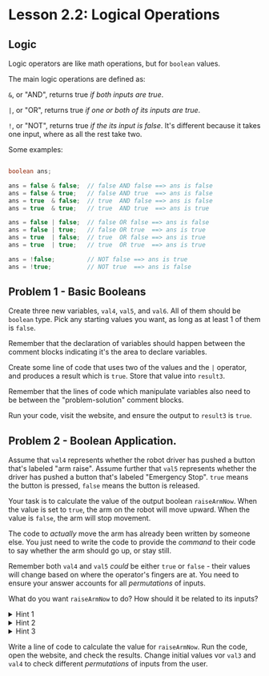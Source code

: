 
# Lesson 2.2: Logical Operations

## Logic

Logic operators are like math operations, but for `boolean` values.

The main logic operations are defined as:

`&`, or "AND", returns true _if both inputs are true_.

`|`, or "OR", returns true _if one or both of its inputs are true_.

`!`, or "NOT", returns true _if the its input is false_. It's different because it takes one input, where as all the rest take two.

Some examples:

```java

boolean ans;

ans = false & false;  // false AND false ==> ans is false    
ans = false & true;   // false AND true  ==> ans is false  
ans = true  & false;  // true  AND false ==> ans is false   
ans = true  & true;   // true  AND true  ==> ans is true  

ans = false | false;  // false OR false ==> ans is false 
ans = false | true;   // false OR true  ==> ans is true 
ans = true  | false;  // true  OR false ==> ans is true 
ans = true  | true;   // true  OR true  ==> ans is true  

ans = !false;         // NOT false ==> ans is true    
ans = !true;          // NOT true  ==> ans is false   

```

## Problem 1 - Basic Booleans

Create three new variables, `val4`, `val5`, and `val6`. All of them should be `boolean` type. Pick any starting values you want, as long as at least 1 of them is `false`.

Remember that the declaration of variables should happen between the comment blocks indicating it's the area to declare variables.

Create some line of code that uses two of the values and the `|` operator, and produces a result which is `true`. Store that value into `result3`.

Remember that the lines of code which manipulate variables also need to be between the "problem-solution" comment blocks.

Run your code, visit the website, and ensure the output to `result3` is `true`.

## Problem 2 - Boolean Application.

Assume that `val4` represents whether the robot driver has pushed a button that's labeled "arm raise". Assume further that `val5` represents whether the driver has pushed a button that's labeled "Emergency Stop". `true` means the button is pressed, `false` means the button is released.

Your task is to calculate the value of the output boolean `raiseArmNow`. When the value is set to `true`, the arm on the robot will move upward. When the value is `false`, the arm will stop movement.

The code to _actually_ move the arm has already been written by someone else. You just need to write the code to provide the _command_ to their code to say whether the arm should go up, or stay still.

Remember both `val4` and `val5` _could_ be either `true` or `false` - their values will change based on where the operator's fingers are at. You need to ensure your answer accounts for all _permutations_ of inputs.

What do you want `raiseArmNow` to do? How should it be related to its inputs?

<details>
<summary> Hint 1 </summary>
"Emergency Stop" means "don't move at all!". If that button is pressed, motion should never occur.
</details>

<details>
<summary> Hint 2 </summary>
The solution involves using a NOT operator on one of the inputs, then using a single boolean operator to combine that result with the other input. 
</details>

<details>
<summary> Hint 3 </summary>
The "AND" operation could be thought of as a "Force False" operation. Consider the following:

```java
result = control & ( other_expr );
```

If `control` is `false`, then `result` will always be `false`, regardless of what `( other expr )` is.

However, if `control` is `true`, then `result` is just equal to whatever `( other expr )` is.

</details>


Write a line of code to calculate the value for `raiseArmNow`. Run the code, open the website, and check the results. Change initial values vor `val3` and `val4` to check different _permutations_ of inputs from the user.
